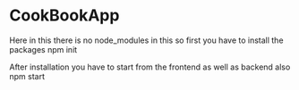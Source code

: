 # CookBookApp

Here in this there is no node_modules in this so first you have to install the packages
npm init

After installation you have to start from the frontend as well as backend also
npm start

